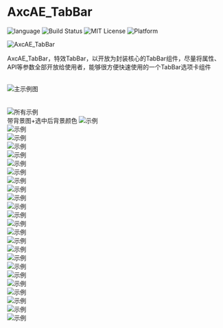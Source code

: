 # AxcAE_TabBar
![language](https://img.shields.io/badge/Language-Objective--C-8E44AD.svg)
![Build Status](https://img.shields.io/badge/build-passing-brightgreen.svg)
![MIT License](https://img.shields.io/github/license/mashape/apistatus.svg)
![Platform](https://img.shields.io/badge/platform-%20iOS%20-lightgrey.svg)

![AxcAE_TabBar](https://github.com/axclogo/AxcAE_TabBar/blob/master/Images/AxcAE_TabBarTitle.png)<br>

AxcAE_TabBar，特效TabBar，以开放为封装核心的TabBar组件，尽量将属性、API等参数全部开放给使用者，能够很方便快速使用的一个TabBar选项卡组件<br><br>

![主示例图](https://github.com/axclogo/AxcAE_TabBar/blob/master/Images/Main%20screen%20shot.png)<br><br><br>
![所有示例](https://github.com/axclogo/AxcAE_TabBar/blob/master/Images/sample_0.gif)<br>
带背景图+选中后背景颜色
![示例](https://github.com/axclogo/AxcAE_TabBar/blob/master/Images/sample_1.gif)<br>
![示例](https://github.com/axclogo/AxcAE_TabBar/blob/master/Images/sample_2.gif)<br>
![示例](https://github.com/axclogo/AxcAE_TabBar/blob/master/Images/sample_3.gif)<br>
![示例](https://github.com/axclogo/AxcAE_TabBar/blob/master/Images/sample_4.gif)<br>
![示例](https://github.com/axclogo/AxcAE_TabBar/blob/master/Images/sample_5.gif)<br>
![示例](https://github.com/axclogo/AxcAE_TabBar/blob/master/Images/sample_6.gif)<br>
![示例](https://github.com/axclogo/AxcAE_TabBar/blob/master/Images/sample_7.gif)<br>
![示例](https://github.com/axclogo/AxcAE_TabBar/blob/master/Images/sample_8.gif)<br>
![示例](https://github.com/axclogo/AxcAE_TabBar/blob/master/Images/sample_9.gif)<br>
![示例](https://github.com/axclogo/AxcAE_TabBar/blob/master/Images/sample_10.gif)<br>
![示例](https://github.com/axclogo/AxcAE_TabBar/blob/master/Images/sample_11.gif)<br>
![示例](https://github.com/axclogo/AxcAE_TabBar/blob/master/Images/sample_12.gif)<br>
![示例](https://github.com/axclogo/AxcAE_TabBar/blob/master/Images/sample_13.gif)<br>
![示例](https://github.com/axclogo/AxcAE_TabBar/blob/master/Images/sample_14.gif)<br>
![示例](https://github.com/axclogo/AxcAE_TabBar/blob/master/Images/sample_15.gif)<br>
![示例](https://github.com/axclogo/AxcAE_TabBar/blob/master/Images/sample_16.gif)<br>
![示例](https://github.com/axclogo/AxcAE_TabBar/blob/master/Images/sample_17.gif)<br>
![示例](https://github.com/axclogo/AxcAE_TabBar/blob/master/Images/sample_18.gif)<br>
![示例](https://github.com/axclogo/AxcAE_TabBar/blob/master/Images/sample_19.gif)<br>
![示例](https://github.com/axclogo/AxcAE_TabBar/blob/master/Images/sample_20.gif)<br>
![示例](https://github.com/axclogo/AxcAE_TabBar/blob/master/Images/sample_21.gif)<br>
![示例](https://github.com/axclogo/AxcAE_TabBar/blob/master/Images/sample_22.gif)<br>
![示例](https://github.com/axclogo/AxcAE_TabBar/blob/master/Images/sample_23.gif)<br>
![示例](https://github.com/axclogo/AxcAE_TabBar/blob/master/Images/sample_24.gif)<br>

